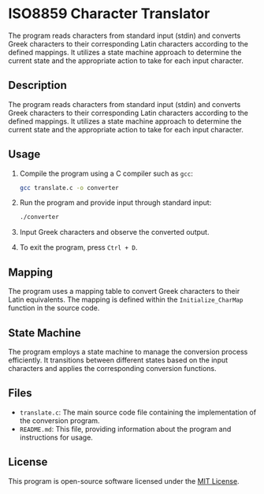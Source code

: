 # ISO8859 Character Translator
The program reads characters from standard input (stdin) and converts Greek characters to their corresponding Latin characters according to the defined mappings. It utilizes a state machine approach to determine the current state and the appropriate action to take for each input character.

## Description

The program reads characters from standard input (stdin) and converts Greek characters to their corresponding Latin characters according to the defined mappings. It utilizes a state machine approach to determine the current state and the appropriate action to take for each input character.

## Usage

1. Compile the program using a C compiler such as `gcc`:

    ```bash
    gcc translate.c -o converter
    ```

2. Run the program and provide input through standard input:

    ```bash
    ./converter
    ```

3. Input Greek characters and observe the converted output.

4. To exit the program, press `Ctrl + D`.

## Mapping

The program uses a mapping table to convert Greek characters to their Latin equivalents. The mapping is defined within the `Initialize_CharMap` function in the source code.

## State Machine

The program employs a state machine to manage the conversion process efficiently. It transitions between different states based on the input characters and applies the corresponding conversion functions.

## Files

- `translate.c`: The main source code file containing the implementation of the conversion program.
- `README.md`: This file, providing information about the program and instructions for usage.

## License

This program is open-source software licensed under the [MIT License](LICENSE).

